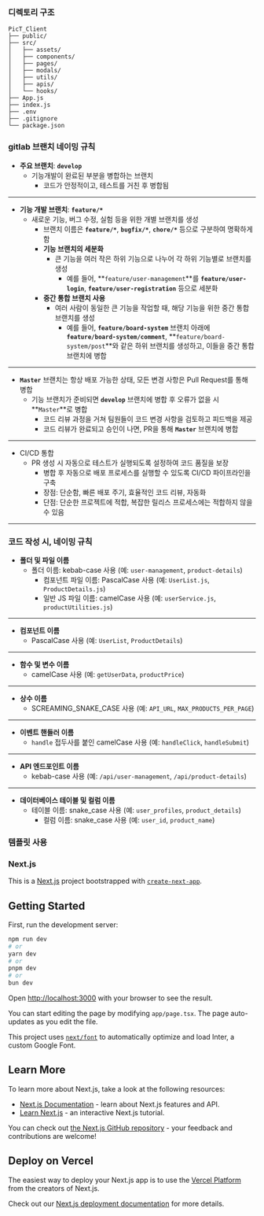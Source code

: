 ### 디렉토리 구조

```
PicT_Client
├── public/
├── src/
│   ├── assets/
│   ├── components/
│   ├── pages/
│   ├── modals/
│   ├── utils/
│   ├── apis/
│   └── hooks/
├── App.js
├── index.js
├── .env
├── .gitignore
└── package.json
```

### gitlab 브랜치 네이밍 규칙

- **주요 브랜치**: **`develop`**
  - 기능개발이 완료된 부분을 병합하는 브랜치
    - 코드가 안정적이고, 테스트를 거친 후 병합됨

---

- **기능 개발 브랜치**: **`feature/*`**
  - 새로운 기능, 버그 수정, 실험 등을 위한 개별 브랜치를 생성
    - 브랜치 이름은 **`feature/*`**, **`bugfix/*`**, **`chore/*`** 등으로 구분하여 명확하게 함
    - **기능 브랜치의 세분화**
      - 큰 기능을 여러 작은 하위 기능으로 나누어 각 하위 기능별로 브랜치를 생성
        - 예를 들어, **`feature/user-management`**를 **`feature/user-login`**, **`feature/user-registration`** 등으로 세분화
    - **중간 통합 브랜치 사용**
      - 여러 사람이 동일한 큰 기능을 작업할 때, 해당 기능을 위한 중간 통합 브랜치를 생성
        - 예를 들어, **`feature/board-system`** 브랜치 아래에 **`feature/board-system/comment`**, **`feature/board-system/post`**와 같은 하위 브랜치를 생성하고, 이들을 중간 통합 브랜치에 병합

---

- **`Master`** 브랜치는 항상 배포 가능한 상태, 모든 변경 사항은 Pull Request를 통해 병합
  - 기능 브랜치가 준비되면 **`develop`** 브랜치에 병합 후 오류가 없을 시 **`Master`**로 병합
    - 코드 리뷰 과정을 거쳐 팀원들이 코드 변경 사항을 검토하고 피드백을 제공
    - 코드 리뷰가 완료되고 승인이 나면, PR을 통해 **`Master`** 브랜치에 병합

---

- CI/CD 통합
  - PR 생성 시 자동으로 테스트가 실행되도록 설정하여 코드 품질을 보장
    - 병합 후 자동으로 배포 프로세스를 실행할 수 있도록 CI/CD 파이프라인을 구축
    - 장점: 단순함, 빠른 배포 주기, 효율적인 코드 리뷰, 자동화
    - 단점: 단순한 프로젝트에 적합, 복잡한 릴리스 프로세스에는 적합하지 않을 수 있음

---

### 코드 작성 시, 네이밍 규칙

- **폴더 및 파일 이름**
  - 폴더 이름: kebab-case 사용 (예: `user-management`, `product-details`)
    - 컴포넌트 파일 이름: PascalCase 사용 (예: `UserList.js`, `ProductDetails.js`)
    - 일반 JS 파일 이름: camelCase 사용 (예: `userService.js`, `productUtilities.js`)

---

- **컴포넌트 이름**
  - PascalCase 사용 (예: `UserList`, `ProductDetails`)

---

- **함수 및 변수 이름**
  - camelCase 사용 (예: `getUserData`, `productPrice`)

---

- **상수 이름**
  - SCREAMING_SNAKE_CASE 사용 (예: `API_URL`, `MAX_PRODUCTS_PER_PAGE`)

---

- **이벤트 핸들러 이름**
  - `handle` 접두사를 붙인 camelCase 사용 (예: `handleClick`, `handleSubmit`)

---

- **API 엔드포인트 이름**
  - kebab-case 사용 (예: `/api/user-management`, `/api/product-details`)

---

- **데이터베이스 테이블 및 컬럼 이름**
  - 테이블 이름: snake_case 사용 (예: `user_profiles`, `product_details`)
    - 컬럼 이름: snake_case 사용 (예: `user_id`, `product_name`)

### 템플릿 사용

### Next.js

This is a [Next.js](https://nextjs.org/) project bootstrapped with [`create-next-app`](https://github.com/vercel/next.js/tree/canary/packages/create-next-app).

## Getting Started

First, run the development server:

```bash
npm run dev
# or
yarn dev
# or
pnpm dev
# or
bun dev
```

Open [http://localhost:3000](http://localhost:3000) with your browser to see the result.

You can start editing the page by modifying `app/page.tsx`. The page auto-updates as you edit the file.

This project uses [`next/font`](https://nextjs.org/docs/basic-features/font-optimization) to automatically optimize and load Inter, a custom Google Font.

## Learn More

To learn more about Next.js, take a look at the following resources:

- [Next.js Documentation](https://nextjs.org/docs) - learn about Next.js features and API.
- [Learn Next.js](https://nextjs.org/learn) - an interactive Next.js tutorial.

You can check out [the Next.js GitHub repository](https://github.com/vercel/next.js/) - your feedback and contributions are welcome!

## Deploy on Vercel

The easiest way to deploy your Next.js app is to use the [Vercel Platform](https://vercel.com/new?utm_medium=default-template&filter=next.js&utm_source=create-next-app&utm_campaign=create-next-app-readme) from the creators of Next.js.

Check out our [Next.js deployment documentation](https://nextjs.org/docs/deployment) for more details.
